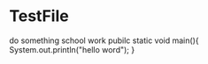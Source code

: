 # TestFile
do something school work
pubilc static void main(){
  System.out.println("hello word");
}
